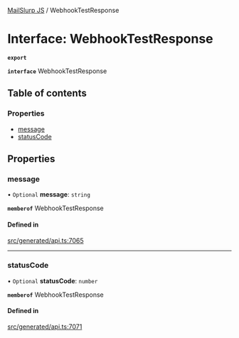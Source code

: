 [MailSlurp JS](../README.md) / WebhookTestResponse

# Interface: WebhookTestResponse

**`export`**

**`interface`** WebhookTestResponse

## Table of contents

### Properties

- [message](WebhookTestResponse.md#message)
- [statusCode](WebhookTestResponse.md#statuscode)

## Properties

### message

• `Optional` **message**: `string`

**`memberof`** WebhookTestResponse

#### Defined in

[src/generated/api.ts:7065](https://github.com/mailslurp/mailslurp-client/blob/6bcf839/src/generated/api.ts#L7065)

___

### statusCode

• `Optional` **statusCode**: `number`

**`memberof`** WebhookTestResponse

#### Defined in

[src/generated/api.ts:7071](https://github.com/mailslurp/mailslurp-client/blob/6bcf839/src/generated/api.ts#L7071)
